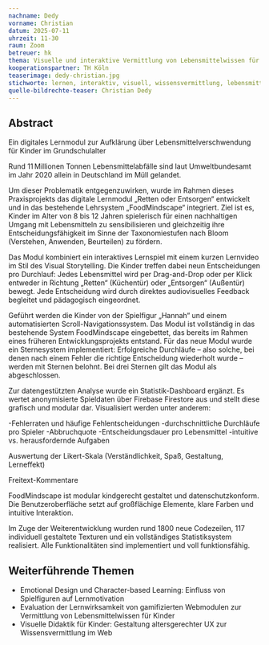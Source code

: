 ```yaml
---
nachname: Dedy
vorname: Christian
datum: 2025-07-11
uhrzeit: 11-30
raum: Zoom 
betreuer: hk
thema: Visuelle und interaktive Vermittlung von Lebensmittelwissen für Kinder
kooperationspartner: TH Köln
teaserimage: dedy-christian.jpg
stichworte: lernen, interaktiv, visuell, wissensvermittlung, lebensmittel, lebensmittelverschwendung, Visual Storytelling, nachhaltigkeit, spielerisches lernen, selbstgesteuertes lernen, gamification, zielgruppengerechte visualisierung
quelle-bildrechte-teaser: Christian Dedy
---
```


## Abstract
Ein digitales Lernmodul zur Aufklärung über Lebensmittelverschwendung für Kinder im Grundschulalter

Rund 11 Millionen Tonnen Lebensmittelabfälle sind laut Umweltbundesamt im Jahr 2020 allein in Deutschland im Müll gelandet.

Um dieser Problematik entgegenzuwirken, wurde im Rahmen dieses Praxisprojekts das digitale Lernmodul „Retten oder Entsorgen“ entwickelt und in das bestehende Lehrsystem „FoodMindscape“ integriert. Ziel ist es, Kinder im Alter von 8 bis 12 Jahren spielerisch für einen nachhaltigen Umgang mit Lebensmitteln zu sensibilisieren und gleichzeitig ihre Entscheidungsfähigkeit im Sinne der Taxonomiestufen nach Bloom (Verstehen, Anwenden, Beurteilen) zu fördern.

Das Modul kombiniert ein interaktives Lernspiel mit einem kurzen Lernvideo im Stil des Visual Storytelling. Die Kinder treffen dabei neun Entscheidungen pro Durchlauf: Jedes Lebensmittel wird per Drag-and-Drop oder per Klick entweder in Richtung „Retten“ (Küchentür) oder „Entsorgen“ (Außentür) bewegt. Jede Entscheidung wird durch direktes audiovisuelles Feedback begleitet und pädagogisch eingeordnet.

Geführt werden die Kinder von der Spielfigur „Hannah“ und einem automatisierten Scroll-Navigationssystem. Das Modul ist vollständig in das bestehende System FoodMindscape eingebettet, das bereits im Rahmen eines früheren Entwicklungsprojekts entstand. Für das neue Modul wurde ein Sternesystem implementiert: Erfolgreiche Durchläufe – also solche, bei denen nach einem Fehler die richtige Entscheidung wiederholt wurde – werden mit Sternen belohnt. Bei drei Sternen gilt das Modul als abgeschlossen.

Zur datengestützten Analyse wurde ein Statistik-Dashboard ergänzt. Es wertet anonymisierte Spieldaten über Firebase Firestore aus und stellt diese grafisch und modular dar. Visualisiert werden unter anderem:

-Fehlerraten und häufige Fehlentscheidungen
-durchschnittliche Durchläufe pro Spieler
-Abbruchquote
-Entscheidungsdauer pro Lebensmittel
-intuitive vs. herausfordernde Aufgaben

Auswertung der Likert-Skala (Verständlichkeit, Spaß, Gestaltung, Lerneffekt)

Freitext-Kommentare

FoodMindscape ist modular kindgerecht gestaltet und datenschutzkonform. Die Benutzeroberfläche setzt auf großflächige Elemente, klare Farben und intuitive Interaktion.

Im Zuge der Weiterentwicklung wurden rund 1800 neue Codezeilen, 117 individuell gestaltete Texturen und ein vollständiges Statistiksystem realisiert. Alle Funktionalitäten sind implementiert und voll funktionsfähig.


## Weiterführende Themen
* Emotional Design und Character-based Learning: Einfluss von Spielfiguren auf Lernmotivation
* Evaluation der Lernwirksamkeit von gamifizierten Webmodulen zur Vermittlung von Lebensmittelwissen für Kinder
* Visuelle Didaktik für Kinder: Gestaltung altersgerechter UX zur Wissensvermittlung im Web
